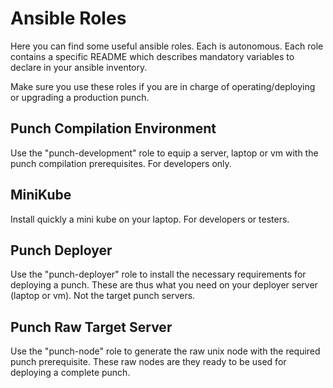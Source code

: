 # Ansible Roles 

Here you can find some useful ansible roles. Each is autonomous. 
Each role contains a specific README which describes mandatory variables to declare in your ansible inventory. 

Make sure you use these roles if you are in charge of operating/deploying or upgrading a production punch. 

## Punch Compilation Environment

Use the "punch-development"  role to equip a server, laptop or vm with the punch compilation prerequisites. For developers only.

## MiniKube

Install quickly a mini kube on your laptop. For developers or testers. 

## Punch Deployer 

Use the "punch-deployer" role to install the necessary requirements for deploying a punch. These are thus what you need on your deployer server (laptop or vm). Not the target punch servers. 

## Punch Raw Target Server 

Use the "punch-node" role to generate the raw unix node with the required punch prerequisite. 
These raw nodes are they ready to be used for deploying a complete punch. 


